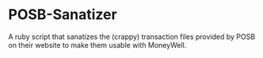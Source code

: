POSB-Sanatizer
==============

A ruby script that sanatizes the (crappy) transaction files provided by POSB on their website to make them usable with MoneyWell.